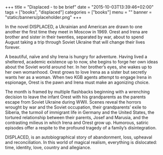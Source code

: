 +++
title = "Displaced - to be brief"
date = "2015-10-03T13:39:46+02:00"
tags = ["books", "displaced"]
categories = ["books"]
menu = ""
banner = "static/banners/placeholder.png"
+++

In the novel DISPLACED, a Ukrainian and American are drawn to one another the first time they meet in Moscow in 1969. Orest and Irena are brother and sister in their twenties, separated by war, about to spend August taking a trip through Soviet Ukraine that will change their lives forever. 

A beautiful, naïve and shy Irena is hungry for adventure. Having lived a sheltered, academic existence up to now, she begins to forge her own ideas about the Soviet world around her. In her brother’s eyes, she wakes up to her own womanhood. Orest grows to love Irena as a sister but secretly wants her as a woman. When two KGB agents attempt to engage Irena in espionage, Orest is the pawn and Irena must make an agonizing choice. 

The month is framed by multiple flashbacks beginning with a wrenching decision to leave the infant Orest with his grandparents as the parents escape from Soviet Ukraine during WWII. Scenes reveal the horrors wrought by war and the Soviet occupation, their grandparents’ exile to Siberia, the turmoil of immigrant life in Germany and the United States, the tortured relationship between their parents, Josef and Marusia, and the contrasting milieus in which Irena and Orest grow up. Humorous, satiric episodes offer a respite to the profound tragedy of a family’s disintegration.

DISPLACED, is an autobiographical story of abandonment, loss, upheaval and reconciliation. In this world of magical realism, everything is dislocated: time, identity, love, country and allegiance.

